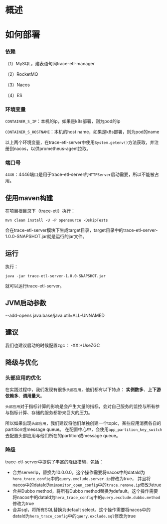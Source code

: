<!--

    Licensed to the Apache Software Foundation (ASF) under one
    or more contributor license agreements.  See the NOTICE file
    distributed with this work for additional information
    regarding copyright ownership.  The ASF licenses this file
    to you under the Apache License, Version 2.0 (the
    "License"); you may not use this file except in compliance
    with the License.  You may obtain a copy of the License at

    http://www.apache.org/licenses/LICENSE-2.0

    Unless required by applicable law or agreed to in writing,
    software distributed under the License is distributed on an
    "AS IS" BASIS, WITHOUT WARRANTIES OR CONDITIONS OF ANY
    KIND, either express or implied.  See the License for the
    specific language governing permissions and limitations
    under the License.

-->

# 概述
# 如何部署
### 依赖
（1）MySQL，建表语句同trace-etl-manager

（2）RocketMQ

（3）Nacos

（4）ES
### 环境变量

`CONTAINER_S_IP`：本机的ip，如果是k8s部署，则为pod的ip

`CONTAINER_S_HOSTNAME`：本机的host name，如果是k8s部署，则为pod的name

以上两个环境变量，在trace-etl-server中使用`System.getenv()`方法获取，并注册到nacos，以供prometheus-agent拉取。

### 端口号

`4446`：4446端口是用于trace-etl-server的`HTTPServer`启动需要，所以不能被占用。

## 使用maven构建
在项目根目录下（trace-etl）执行：

`mvn clean install -U -P opensource -DskipTests`

会在trace-etl-server模块下生成target目录，target目录中的trace-etl-server-1.0.0-SNAPSHOT.jar就是运行的jar文件。
## 运行
执行：

`java -jar trace-etl-server-1.0.0-SNAPSHOT.jar`

就可以运行trace-etl-server。

## JVM启动参数
--add-opens java.base/java.util=ALL-UNNAMED

## 建议
我们也建议启动的时候配置zgc： -XX:+UseZGC

## 降级与优化

### 头部应用的优化

在实践过程中，我们发现有很多`头部应用`，他们都有以下特点：
**实例数多**、**上下游依赖多**、**调用量大**。

`头部应用`对于指标计算的影响是会产生大量的指标，会对自己服务的监控与所有参与指标计算、存储的服务都带来巨大的压力。

所以如果出现`头部应用`，我们建议将他们单独创建一个topic，某些应用消费各自的partition或message queue。
在配置中心中，会使用`app_partition_key_switch`去配置头部应用与他们所在的partition或message queue。

### 降级
trace-etl-server中提供了丰富的降级措施，包括：
- 合并serverIp，替换为10.0.0.0。这个操作需要将nacos中的dataId为`hera_trace_config`中的`query.exclude.server.ip`修改为true，
并且将nacos中的dataId为`mimonitor_open_config`中的`trace.remove.ip`修改为true
- 合并Dubbo method，将所有Dubbo method替换为default。这个操作需要将nacos中的dataId为`hera_trace_config`中的`query.exclude.dubbo.method`修改为true
- 合并sql，将所有SQL替换为default select。这个操作需要将nacos中的dataId为`hera_trace_config`中的`query.exclude.sql`修改为true